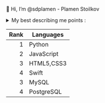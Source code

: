 👋 Hi, I’m @sdplamen - Plamen Stoilkov
<details>
<summary>My best describing me points :</summary>
<ul>
<li>📷 I'm passionated hobby professional photographer in a B & W photography field.</li>
<li>🚀 As I'm strongly inspired of Ansel Adams working ideas I dream to create some app-tools which help others to respect the nature and to truly enjoy it with the eye of Ansel Adams.</li>
<li>📚 I'm currently studying programming with Python at SoftUni Academy - Bulgaria and getting a degree in web-development, data analitics with Python (about halfway through).</li>
<li>🌱 I’m currently learning Javascript & Django, Flask, Fast API frameworks at the same academy. I've also been playing with some JavaScript on the side.</li>
<li>👀 I’m interested in automation software and creating useful web apps.</li>
<li>🌏 That's the way to reach me at <email> sdplamen@gmail.com </email></li>
  
</ul>
</details>

| Rank | Languages |
|-----:|-----------|
|     1| Python    |
|     2| JavaScript|
|     3| HTML5,CSS3|
|     4| Swift     |
|     3| MySQL       |
|     4| PostgreSQL  |

